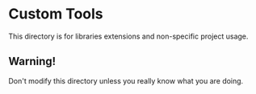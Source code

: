 # Custom Tools
This directory is for libraries extensions and non-specific project usage.<br>

## Warning!
Don't modify this directory unless you really know what you are doing.